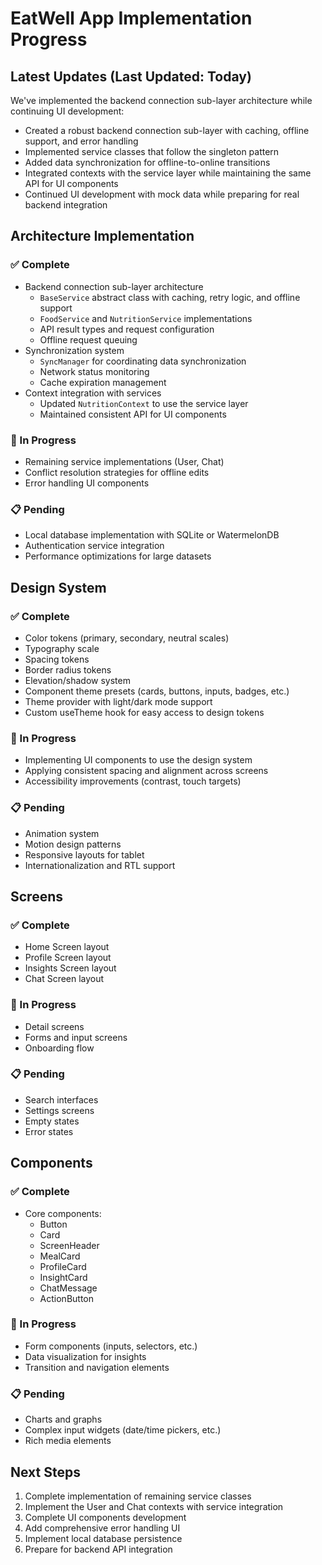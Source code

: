 # EatWell App Implementation Progress

## Latest Updates (Last Updated: Today)

We've implemented the backend connection sub-layer architecture while continuing UI development:

- Created a robust backend connection sub-layer with caching, offline support, and error handling
- Implemented service classes that follow the singleton pattern
- Added data synchronization for offline-to-online transitions
- Integrated contexts with the service layer while maintaining the same API for UI components
- Continued UI development with mock data while preparing for real backend integration

## Architecture Implementation

### ✅ Complete
- Backend connection sub-layer architecture
  - `BaseService` abstract class with caching, retry logic, and offline support
  - `FoodService` and `NutritionService` implementations
  - API result types and request configuration
  - Offline request queuing
- Synchronization system
  - `SyncManager` for coordinating data synchronization
  - Network status monitoring
  - Cache expiration management
- Context integration with services
  - Updated `NutritionContext` to use the service layer
  - Maintained consistent API for UI components

### 🔄 In Progress
- Remaining service implementations (User, Chat)
- Conflict resolution strategies for offline edits
- Error handling UI components

### 📋 Pending
- Local database implementation with SQLite or WatermelonDB
- Authentication service integration
- Performance optimizations for large datasets

## Design System

### ✅ Complete
- Color tokens (primary, secondary, neutral scales)
- Typography scale
- Spacing tokens
- Border radius tokens
- Elevation/shadow system
- Component theme presets (cards, buttons, inputs, badges, etc.)
- Theme provider with light/dark mode support
- Custom useTheme hook for easy access to design tokens

### 🔄 In Progress
- Implementing UI components to use the design system
- Applying consistent spacing and alignment across screens
- Accessibility improvements (contrast, touch targets)

### 📋 Pending
- Animation system
- Motion design patterns
- Responsive layouts for tablet
- Internationalization and RTL support

## Screens

### ✅ Complete
- Home Screen layout
- Profile Screen layout
- Insights Screen layout 
- Chat Screen layout

### 🔄 In Progress
- Detail screens
- Forms and input screens
- Onboarding flow

### 📋 Pending
- Search interfaces
- Settings screens
- Empty states
- Error states

## Components

### ✅ Complete
- Core components:
  - Button
  - Card
  - ScreenHeader
  - MealCard
  - ProfileCard
  - InsightCard
  - ChatMessage
  - ActionButton

### 🔄 In Progress
- Form components (inputs, selectors, etc.)
- Data visualization for insights
- Transition and navigation elements

### 📋 Pending
- Charts and graphs
- Complex input widgets (date/time pickers, etc.)
- Rich media elements

## Next Steps

1. Complete implementation of remaining service classes
2. Implement the User and Chat contexts with service integration
3. Complete UI components development
4. Add comprehensive error handling UI
5. Implement local database persistence
6. Prepare for backend API integration

